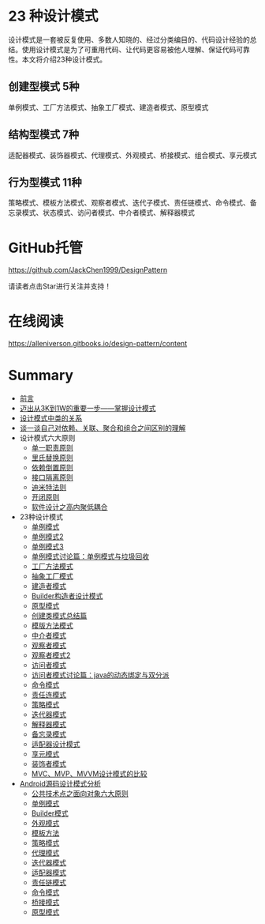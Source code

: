# 23 种设计模式

设计模式是一套被反复使用、多数人知晓的、经过分类编目的、代码设计经验的总结。使用设计模式是为了可重用代码、让代码更容易被他人理解、保证代码可靠性。本文将介绍23种设计模式。

## 创建型模式 5种

单例模式、工厂方法模式、抽象工厂模式、建造者模式、原型模式

## 结构型模式  7种

适配器模式、装饰器模式、代理模式、外观模式、桥接模式、组合模式、享元模式

## 行为型模式 11种

策略模式、模板方法模式、观察者模式、迭代子模式、责任链模式、命令模式、备忘录模式、状态模式、访问者模式、中介者模式、解释器模式

# GitHub托管

https://github.com/JackChen1999/DesignPattern

请读者点击Star进行关注并支持！

# 在线阅读

https://alleniverson.gitbooks.io/design-pattern/content

# Summary

* [前言](README.md)
* [迈出从3K到1W的重要一步——掌握设计模式](design-pattern/迈出从3K到1W的重要一步——掌握设计模式.md)
* [设计模式中类的关系](design-pattern/设计模式中类的关系.md)
* [谈一谈自己对依赖、关联、聚合和组合之间区别的理解](design-pattern/谈一谈自己对依赖、关联、聚合和组合之间区别的理解.md)
* 设计模式六大原则
  * [单一职责原则](design-pattern/设计模式六大原则1-单一职责原则.md)
  * [里氏替换原则](design-pattern/设计模式六大原则2-里氏替换原则.md)
  * [依赖倒置原则](design-pattern/设计模式六大原则3-依赖倒置原则.md)
  * [接口隔离原则](design-pattern/设计模式六大原则4-接口隔离原则.md)
  * [迪米特法则](design-pattern/设计模式六大原则5-迪米特法则.md)
  * [开闭原则](design-pattern/设计模式六大原则6-开闭原则.md)
  * [软件设计之高内聚低耦合](design-pattern/软件设计之高内聚低耦合.md)
* 23种设计模式
  * [单例模式](design-pattern/23种设计模式1-单例模式.md)
  * [单例模式2](design-pattern/单例模式.md)
  * [单例模式3](design-pattern/单例设计模式.md)
  * [单例模式讨论篇：单例模式与垃圾回收](design-pattern/单例模式讨论篇：单例模式与垃圾回收.md)
  * [工厂方法模式](design-pattern/23种设计模式2-工厂方法模式.md)
  * [抽象工厂模式](design-pattern/23种设计模式3-抽象工厂模式.md)
  * [建造者模式](design-pattern/23种设计模式4-建造者模式.md)
  * [Builder构造者设计模式](design-pattern/Builder构造者设计模式.md)
  * [原型模式](design-pattern/23种设计模式5-原型模式.md)
  * [创建类模式总结篇](design-pattern/创建类模式总结篇.md)
  * [模版方法模式](design-pattern/23种设计模式6-模版方法模式.md)
  * [中介者模式](design-pattern/23种设计模式7-中介者模式.md)
  * [观察者模式](design-pattern/23种设计模式8-观察者模式.md)
  * [观察者模式2](design-pattern/观察者设计模式.md)
  * [访问者模式](design-pattern/23种设计模式9-访问者模式.md)
  * [访问者模式讨论篇：java的动态绑定与双分派](design-pattern/访问者模式讨论篇：java的动态绑定与双分派.md)
  * [命令模式](design-pattern/23种设计模式10-命令模式.md)
  * [责任连模式](design-pattern/23种设计模式11-责任连模式.md)
  * [策略模式](design-pattern/23种设计模式12-策略模式.md)
  * [迭代器模式](design-pattern/23种设计模式13-迭代器模式.md)
  * [解释器模式](design-pattern/23种设计模式14-解释器模式.md)
  * [备忘录模式](design-pattern/23种设计模式15-备忘录模式.md)
  * [适配器设计模式](design-pattern/适配器设计模式.md)
  * [享元模式](design-pattern/享元模式.md)
  * [装饰者模式](design-pattern/装饰者模式.md)
  * [MVC、MVP、MVVM设计模式的比较](design-pattern/MVC、MVP、MVVM设计模式的比较.md)
* [Android源码设计模式分析](android/android_design_patterns_analysis.md)
  * [公共技术点之面向对象六大原则](android/oop-principles/oop-principles.md)
  * [单例模式](android/singleton/readme.md)
  * [Builder模式](android/builder/readme.md)
  * [外观模式](android/facade/readme.md)
  * [模板方法](android/template-method/readme.md)
  * [策略模式](android/strategy/README.md)
  * [代理模式](android/proxy/README.md)
  * [迭代器模式](android/iterator/readme.md)
  * [适配器模式](android/adapter/readme.md)
  * [责任链模式](android/chain-of-responsibility/readme.md)
  * [命令模式](android/command/readme.md)
  * [桥接模式](android/bridge/readme.md)
  * [原型模式](android/prototype/readme.md)
